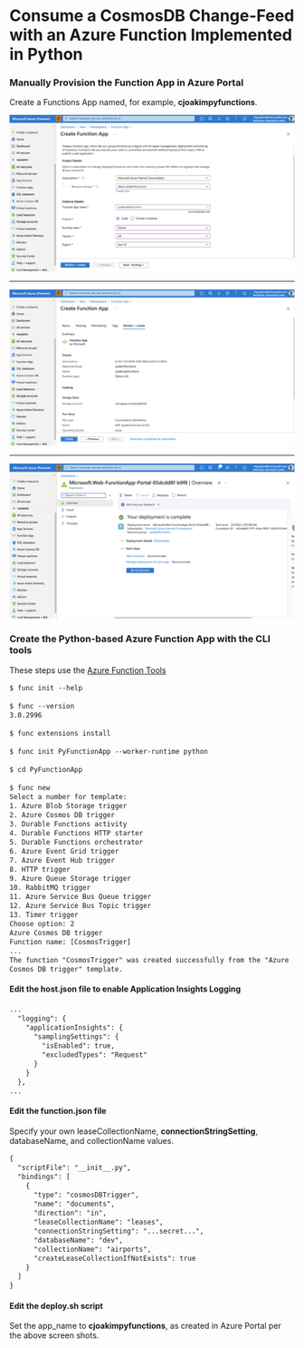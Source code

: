 # Consume a CosmosDB Change-Feed with an Azure Function Implemented in Python

### Manually Provision the Function App in Azure Portal 

Create a Functions App named, for example, **cjoakimpyfunctions**.

<p align="center" width="95%">
  <img src="img/provision-function-1.png">
</p>

---

<p align="center" width="95%">
  <img src="img/provision-function-2.png">
</p>

---

<p align="center" width="95%">
  <img src="img/provision-function-3.png">
</p>

### Create the Python-based Azure Function App with the CLI tools

These steps use the [Azure Function Tools](https://docs.microsoft.com/en-us/azure/azure-functions/functions-run-local)

```
$ func init --help

$ func --version
3.0.2996

$ func extensions install

$ func init PyFunctionApp --worker-runtime python

$ cd PyFunctionApp

$ func new
Select a number for template:
1. Azure Blob Storage trigger
2. Azure Cosmos DB trigger
3. Durable Functions activity
4. Durable Functions HTTP starter
5. Durable Functions orchestrator
6. Azure Event Grid trigger
7. Azure Event Hub trigger
8. HTTP trigger
9. Azure Queue Storage trigger
10. RabbitMQ trigger
11. Azure Service Bus Queue trigger
12. Azure Service Bus Topic trigger
13. Timer trigger
Choose option: 2
Azure Cosmos DB trigger
Function name: [CosmosTrigger]
...
The function "CosmosTrigger" was created successfully from the "Azure Cosmos DB trigger" template.
```

#### Edit the host.json file to enable Application Insights Logging

```
...
  "logging": {
    "applicationInsights": {
      "samplingSettings": {
        "isEnabled": true,
        "excludedTypes": "Request"
      }
    }
  },
...
```


#### Edit the function.json file

Specify your own leaseCollectionName, **connectionStringSetting**, databaseName, 
and collectionName values.

```
{
  "scriptFile": "__init__.py",
  "bindings": [
    {
      "type": "cosmosDBTrigger",
      "name": "documents",
      "direction": "in",
      "leaseCollectionName": "leases",
      "connectionStringSetting": "...secret...",
      "databaseName": "dev",
      "collectionName": "airports",
      "createLeaseCollectionIfNotExists": true
    }
  ]
}
```

#### Edit the deploy.sh script

Set the app_name to **cjoakimpyfunctions**, as created in Azure Portal
per the above screen shots.


